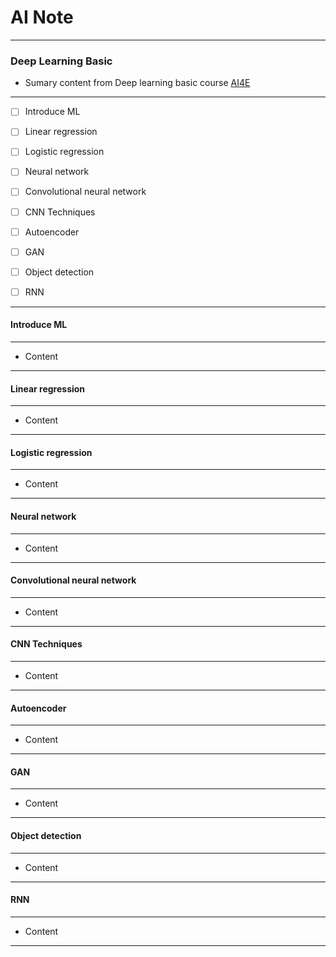 # AI Note

---

### Deep Learning Basic

- Sumary content from Deep learning basic course [AI4E]()

---

- [ ] Introduce ML

- [ ] Linear regression

- [ ] Logistic regression

- [ ] Neural network

- [ ] Convolutional neural network

- [ ] CNN Techniques

- [ ] Autoencoder

- [ ] GAN

- [ ] Object detection

- [ ] RNN

---

#### Introduce ML

---

- Content

---

#### Linear regression

---

- Content

---

#### Logistic regression

---

- Content

---

#### Neural network

---

- Content

---

#### Convolutional neural network

---

- Content

---

#### CNN Techniques

---

- Content

---

#### Autoencoder

---

- Content

---

#### GAN

---

- Content

---

#### Object detection

---

- Content

---

#### RNN

---

- Content

---
